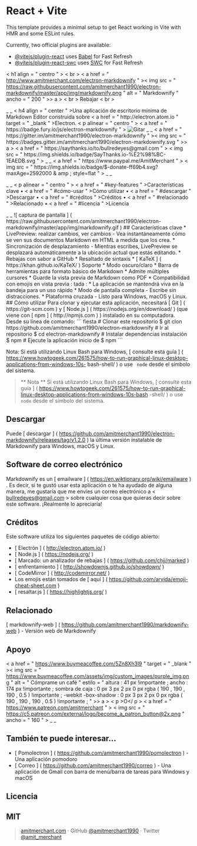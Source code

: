 # React + Vite

This template provides a minimal setup to get React working in Vite with HMR and some ESLint rules.

Currently, two official plugins are available:

- [@vitejs/plugin-react](https://github.com/vitejs/vite-plugin-react/blob/main/packages/plugin-react/README.md) uses [Babel](https://babeljs.io/) for Fast Refresh
- [@vitejs/plugin-react-swc](https://github.com/vitejs/vite-plugin-react-swc) uses [SWC](https://swc.rs/) for Fast Refresh











< h1  align = " centro " >
  < br >
  < a  href = " http://www.amitmerchant.com/electron-markdownify " >< img  src = " https://raw.githubusercontent.com/amitmerchant1990/electron-markdownify/master/app/img/markdownify.png "  alt = " Markdownify "  ancho = " 200 " >> a >
  < br >
  Rebajar
  < br >
</h1> _ _
< h4  align = " center " >Una aplicación de escritorio mínima de Markdown Editor construida sobre < a  href = " http://electron.atom.io "  target = " _blank " >Electron</ a >.</ h4 >
< p  alinear = " centro " >
  < a  href = " https://badge.fury.io/js/electron-markdownify " >
    <img src="https://badge.fury.io/js/electron-markdownify.svg"
         alt="Gitar">
  </a> _ _
  < a  href = " https://gitter.im/amitmerchant1990/electron-markdownify " >< img  src = " https://badges.gitter.im/amitmerchant1990/electron-markdownify.svg " >> a >
  < a  href = " https://saythanks.io/to/bullredeyes@gmail.com " >
      < img  src = " https://img.shields.io/badge/SayThanks.io-%E2%98%BC-1EAEDB.svg " >
  </a> _ _
  < a  href = " https://www.paypal.me/AmitMerchant " >
    < img  src = " https://img.shields.io/badge/$-donate-ff69b4.svg?maxAge=2592000 & amp ; style=flat " >
  </a> _ _
</p> _ _
< p  alinear = " centro " >
  < a  href = " #key-features " >Características clave</ a > •
  < a  href = " #cómo-usar " >Cómo utilizar</ a > •
  < a  href = " #descargar " >Descargar</ a > •
  < a  href = " #créditos " >Créditos</ a > •
  < a  href = " #relacionado " >Relacionado</ a > •
  < a  href = " #licencia " >Licencia</ a >
</p> _ _
![ captura de pantalla ] ( https://raw.githubusercontent.com/amitmerchant1990/electron-markdownify/master/app/img/markdownify.gif )
## Características clave
* LivePreview: realizar cambios, ver cambios
  - Vea instantáneamente cómo se ven sus documentos Markdown en HTML a medida que los crea.
* Sincronización de desplazamiento
  - Mientras escribes, LivePreview se desplazará automáticamente a la ubicación actual que estás editando.
* Rebajas con sabor a GitHub  
* Resaltado de sintaxis
*  [ KaTeX ] ( https://khan.github.io/KaTeX/ ) Soporte
* Modo oscuro/claro
* Barra de herramientas para formato básico de Markdown
* Admite múltiples cursores
* Guarde la vista previa de Markdown como PDF
* Compatibilidad con emojis en vista previa : tada :
* La aplicación se mantendrá viva en la bandeja para un uso rápido
* Modo de pantalla completa
  - Escribe sin distracciones.
* Plataforma cruzada
  - Listo para Windows, macOS y Linux.
## Cómo utilizar
Para clonar y ejecutar esta aplicación, necesitará [ Git ] ( https://git-scm.com ) y [ Node.js ] ( https://nodejs.org/en/download/ ) (que viene con [ npm ] ( http://npmjs.com ) ) instalado en su computadora. Desde su línea de comando:
``` fiesta
# Clonar este repositorio
$ git clon https://github.com/amitmerchant1990/electron-markdownify
# Ir al repositorio
$ cd electron-markdownify
# Instalar dependencias
instalación $ npm
# Ejecute la aplicación
inicio de $ npm
```

Nota: Si está utilizando Linux Bash para Windows, [ consulte esta guía ] ( https://www.howtogeek.com/261575/how-to-run-graphical-linux-desktop-applications-from-windows-10s- bash-shell/ ) o use ` node` desde el símbolo del sistema.
> ** Nota **
> Si está utilizando Linux Bash para Windows, [ consulte esta guía ] ( https://www.howtogeek.com/261575/how-to-run-graphical-linux-desktop-applications-from-windows-10s-bash -shell/ ) o use ` node` desde el símbolo del sistema.

## Descargar
Puede [ descargar ] ( https://github.com/amitmerchant1990/electron-markdownify/releases/tag/v1.2.0 ) la última versión instalable de Markdownify para Windows, macOS y Linux.
## Software de correo electrónico
Markdownify es un [ emailware ] ( https://en.wiktionary.org/wiki/emailware ) . Es decir, si te gustó usar esta aplicación o te ha ayudado de alguna manera, me gustaría que me envíes un correo electrónico a < bullredeyes@gmail.com > sobre cualquier cosa que quieras decir sobre este software. ¡Realmente lo apreciaría!
## Créditos
Este software utiliza los siguientes paquetes de código abierto:
-  [ Electrón ] ( http://electron.atom.io/ )
-  [ Node.js ] ( https://nodejs.org/ )
-  [ Marcado: un analizador de rebajas ] ( https://github.com/chjj/marked )
-  [ enfrentamiento ] ( http://showdownjs.github.io/showdown/ )
-  [ CodeMirror ] ( http://codemirror.net/ )
- Los emojis están tomados de [ aquí ] ( https://github.com/arvida/emoji-cheat-sheet.com )
-  [ resaltar.js ] ( https://highlightjs.org/ )
## Relacionado
[ markdownify-web ] ( https://github.com/amitmerchant1990/markdownify-web ) - Versión web de Markdownify
## Apoyo
< a  href = " https://www.buymeacoffee.com/5Zn8Xh3l9 "  target = " _blank " >< img  src = " https://www.buymeacoffee.com/assets/img/custom_images/purple_img.png "  alt = " Cómprame un café "  estilo = " altura : 41 px  !importante ; ancho : 174 px  !importante ; sombra de caja : 0 px  3 px  2 px  0 px  rgba ( 190 , 190 , 190 , 0.5 ) !importante ; -webkit -box-shadow : 0 px  3 px  2 px  0 px  rgba ( 190 , 190 , 190 , 0.5 ) !importante ; " >> a >
< p >O</ p >
< a  href = " https://www.patreon.com/amitmerchant " >
	< img  src = " https://c5.patreon.com/external/logo/become_a_patron_button@2x.png "  ancho = " 160 " >
</a> _ _
## También te puede interesar...
-  [ Pomolectron ] ( https://github.com/amitmerchant1990/pomolectron ) - Una aplicación pomodoro
-  [ Correo ] ( https://github.com/amitmerchant1990/correo ) - Una aplicación de Gmail con barra de menú/barra de tareas para Windows y macOS
## Licencia
MIT
---
> [amitmerchant.com](https://www.amitmerchant.com)  · 
> GitHub [@amitmerchant1990](https://github.com/amitmerchant1990)  · 
> Twitter [@amit_merchant](https://twitter.com/amit_merchant)

